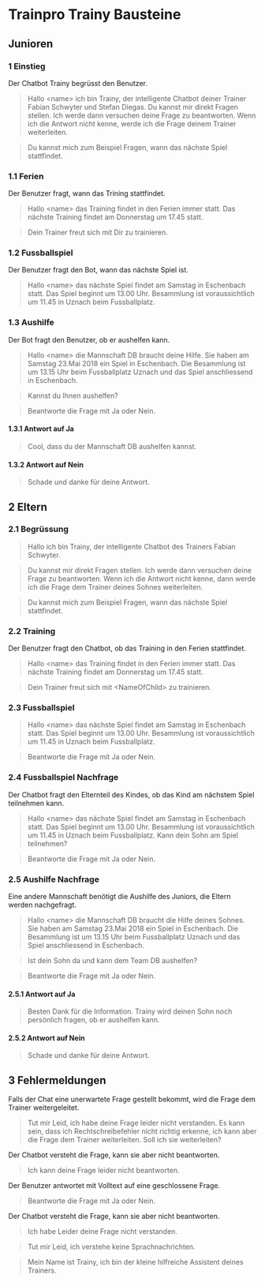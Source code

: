 # Trainpro Trainy Bausteine
## Junioren
### 1 Einstieg 
Der Chatbot Trainy begrüsst den Benutzer.
> Hallo \<name\> ich bin Trainy, der intelligente Chatbot deiner Trainer Fabian Schwyter und Stefan Diegas.
> Du kannst mir direkt Fragen stellen. Ich werde dann versuchen deine Frage zu beantworten. Wenn ich die Antwort nicht kenne, werde ich die Frage deinem Trainer weiterleiten.

> Du kannst mich zum Beispiel Fragen, wann das nächste Spiel stattfindet.
### 1.1 Ferien 
Der Benutzer fragt, wann das Trining stattfindet.
> Hallo \<name\> das Training findet in den Ferien immer statt. Das nächste Training findet am Donnerstag um 17.45 statt.

> Dein Trainer freut sich mit Dir zu trainieren.
### 1.2 Fussballspiel
Der Benutzer fragt den Bot, wann das nächste Spiel ist.
> Hallo \<name\> das nächste Spiel findet am Samstag in Eschenbach statt. Das Spiel beginnt um 13.00 Uhr. Besammlung ist voraussichtlich um 11.45 in Uznach beim Fussballplatz.
### 1.3 Aushilfe
Der Bot fragt den Benutzer, ob er aushelfen kann.
> Hallo \<name\> die Mannschaft DB braucht deine Hilfe. Sie haben am Samstag 23.Mai 2018 ein Spiel in Eschenbach. Die Besammlung ist um 13.15 Uhr beim Fussballplatz Uznach und das Spiel anschliessend in Eschenbach.

> Kannst du Ihnen aushelfen?

> Beantworte die Frage mit Ja oder Nein.
#### 1.3.1 Antwort auf Ja
> Cool, dass du der Mannschaft DB aushelfen kannst.
#### 1.3.2 Antwort auf Nein
> Schade und danke für deine Antwort.
## 2 Eltern
### 2.1 Begrüssung
> Hallo ich bin Trainy, der intelligente Chatbot des Trainers Fabian Schwyter.

> Du kannst mir direkt Fragen stellen. Ich werde dann versuchen deine Frage zu beantworten. Wenn ich die Antwort nicht kenne, dann werde ich die Frage dem Trainer deines Sohnes weiterleiten.

> Du kannst mich zum Beispiel Fragen, wann das nächste Spiel stattfindet.
### 2.2 Training
Der Benutzer fragt den Chatbot, ob das Training in den Ferien stattfindet.
> Hallo \<name\> das Training findet in den Ferien immer statt. Das nächste Training findet am Donnerstag um 17.45 statt. 

> Dein Trainer freut sich mit \<NameOfChild\> zu trainieren.
### 2.3 Fussballspiel
> Hallo \<name\> das nächste Spiel findet am Samstag in Eschenbach statt. Das Spiel beginnt um 13.00 Uhr. Besammlung ist voraussichtlich um 11.45 in Uznach beim Fussballplatz.

> Beantworte die Frage mit Ja oder Nein.
### 2.4 Fussballspiel Nachfrage
Der Chatbot fragt den Elternteil des Kindes, ob das Kind am nächstem Spiel teilnehmen kann.
> Hallo \<name\> das nächste Spiel findet am Samstag in Eschenbach statt. Das Spiel beginnt um 13.00 Uhr. Besammlung ist voraussichtlich um 11.45 in Uznach beim Fussballplatz. Kann dein Sohn am Spiel teilnehmen?

> Beantworte die Frage mit Ja oder Nein.
### 2.5 Aushilfe Nachfrage
Eine andere Mannschaft benötigt die Aushilfe des Juniors, die Eltern werden nachgefragt.
> Hallo \<name\> die Mannschaft DB braucht die Hilfe deines Sohnes. Sie haben am Samstag 23.Mai 2018 ein Spiel in Eschenbach. Die Besammlung ist um 13.15 Uhr beim Fussballplatz Uznach und das Spiel anschliessend in Eschenbach.

> Ist dein Sohn da und kann dem Team DB aushelfen?

> Beantworte die Frage mit Ja oder Nein.
#### 2.5.1 Antwort auf Ja
> Besten Dank für die Information. Trainy wird deinen Sohn noch persönlich fragen, ob er aushelfen kann.
#### 2.5.2 Antwort auf Nein
> Schade und danke für deine Antwort.
## 3 Fehlermeldungen
Falls der Chat eine unerwartete Frage gestellt bekommt, wird die Frage dem Trainer weitergeleitet.
> Tut mir Leid, ich habe deine Frage leider nicht verstanden. Es kann sein, dass ich Rechtschreibefehler nicht richtig erkenne, ich kann aber die Frage dem Trainer weiterleiten. Soll ich sie weiterleiten? 

Der Chatbot versteht die Frage, kann sie aber nicht beantworten.
> Ich kann deine Frage leider nicht beantworten.

Der Benutzer antwortet mit Volltext auf eine geschlossene Frage.
> Beantworte die Frage mit Ja oder Nein.

Der Chatbot versteht die Frage, kann sie aber nicht beantworten.
> Ich habe Leider deine Frage nicht verstanden.


>Tut mir Leid, ich verstehe keine Sprachnachrichten.

>Mein Name ist Trainy, ich bin der kleine hilfreiche Assistent deines Trainers.